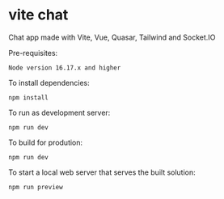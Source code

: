 # vite chat

Chat app made with Vite, Vue, Quasar, Tailwind and Socket.IO

Pre-requisites:
```
Node version 16.17.x and higher
```

To install dependencies:
```shell
npm install
```

To run as development server:
```shell
npm run dev
```

To build for prodution:
```shell
npm run dev
```

To start a local web server that serves the built solution:
```shell
npm run preview
```
